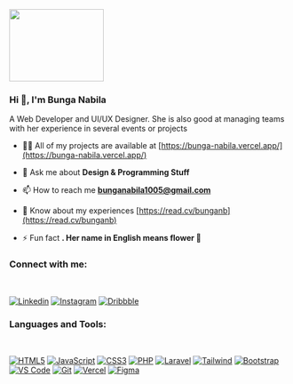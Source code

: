 <div>
 <img src="https://media.tenor.com/uIAsLAhejd4AAAAC/stick-man-walk.gif" height="130" width="170">
</div>
<h3>Hi 👋, I'm Bunga Nabila</h3>
<p>A Web Developer and UI/UX Designer. She is also good at managing teams with her experience in several events or projects</p>

- 👨‍💻 All of my projects are available at [https://bunga-nabila.vercel.app/](https://bunga-nabila.vercel.app/)

- 💬 Ask me about **Design & Programming Stuff**

- 📫 How to reach me **bunganabila1005@gmail.com**

- 📄 Know about my experiences [https://read.cv/bunganb](https://read.cv/bunganb)

- ⚡ Fun fact **. Her name in English means flower 👀**

<h3 align="left">Connect with me:</h3>
<br />

 [![Linkedin](https://img.shields.io/badge/-LinkedIn-blue?style=flat&logo=Linkedin&logoColor=white&link=https://www.linkedin.com/in/bunga-nabila-31a004269/)](https://www.linkedin.com/in/bunga-nabila-31a004269/)
 [![Instagram](http://img.shields.io/badge/-Instagram-eee?style=flat-square&logo=Instagram&logoColor=E34F26&link=https://www.instagram.com/bunga.dep/)](https://www.instagram.com/bunga.dep/)
 [![Dribbble](http://img.shields.io/badge/-Dribbble-eee?style=flat-square&logo=Dribbble&logoColor=DE5087&link=https://dribbble.com/bung_anb)](https://dribbble.com/bung_anb)


<h3 align="left">Languages and Tools:</h3>
<br />
 
 [![HTML5](http://img.shields.io/badge/-HTML5-eee?style=flat-square&logo=html5&logoColor=E34F26)]()
 [![JavaScript](https://img.shields.io/badge/-JavaScript-eee?style=flat-square&logo=javascript&logoColor=DD9C25)]()
 [![CSS3](https://img.shields.io/badge/-CSS3-eee?style=flat-square&logo=css3&logoColor=264de4)]()
 [![PHP](http://img.shields.io/badge/-PHP-eee?style=flat-square&logo=PHP&logoColor=6280B6)]()
 [![Laravel](http://img.shields.io/badge/-Laravel-eee?style=flat-square&logo=Laravel&logoColor=FF2D20)]()
 [![Tailwind](http://img.shields.io/badge/-Tailwindcss-eee?style=flat-square&logo=Tailwindcss&logoColor=2298BD)]()
 [![Bootstrap](http://img.shields.io/badge/-Bootstrap-eee?style=flat-square&logo=bootstrap&logoColor=563D7C)]()
 [![VS Code](http://img.shields.io/badge/-VS%20Code-eee?style=flat-square&logo=visual-studio-code&logoColor=007ACC)]()
 [![Git](http://img.shields.io/badge/-Git-eee?style=flat-square&logo=git&logoColor=F05032)]()
 [![Vercel](https://img.shields.io/badge/-Vercel-eee?style=flat-square&logo=vercel&logoColor=000000)]()
 [![Figma](https://img.shields.io/badge/-Figma-eee?style=flat-square&logo=figma&logoColor=000000)]()
